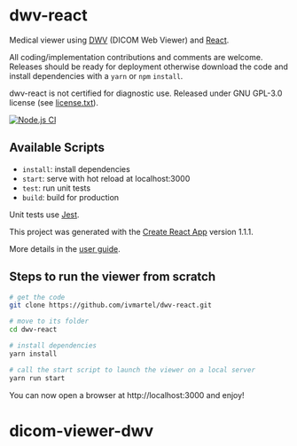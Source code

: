 # dwv-react

Medical viewer using [DWV](https://github.com/ivmartel/dwv) (DICOM Web Viewer) and [React](https://reactjs.org/).

All coding/implementation contributions and comments are welcome. Releases should be ready for deployment otherwise download the code and install dependencies with a `yarn` or `npm` `install`.

dwv-react is not certified for diagnostic use. Released under GNU GPL-3.0 license (see [license.txt](license.txt)).

[![Node.js CI](https://github.com/ivmartel/dwv-react/actions/workflows/nodejs-ci.yml/badge.svg)](https://github.com/ivmartel/dwv-react/actions/workflows/nodejs-ci.yml)

## Available Scripts

 - `install`: install dependencies
 - `start`: serve with hot reload at localhost:3000
 - `test`: run unit tests
 - `build`: build for production

Unit tests use [Jest](https://facebook.github.io/jest/).

This project was generated with the [Create React App](https://github.com/facebookincubator/create-react-app) version 1.1.1.

More details in the [user guide](https://github.com/facebook/create-react-app/blob/master/packages/react-scripts/template/README.md).

## Steps to run the viewer from scratch

```sh
# get the code
git clone https://github.com/ivmartel/dwv-react.git

# move to its folder
cd dwv-react

# install dependencies
yarn install

# call the start script to launch the viewer on a local server
yarn run start
```

You can now open a browser at http://localhost:3000 and enjoy!
# dicom-viewer-dwv
